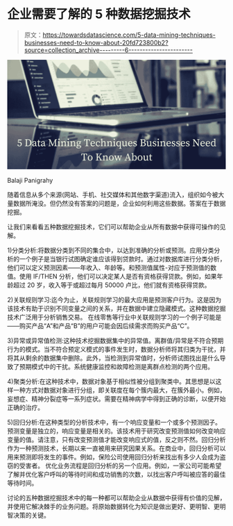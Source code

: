 # 企业需要了解的 5 种数据挖掘技术

> 原文：<https://towardsdatascience.com/5-data-mining-techniques-businesses-need-to-know-about-20fd723800b2?source=collection_archive---------6----------------------->

![](img/7c342c9ae87e5a14ff365960d0bcc92a.png)

Balaji Panigrahy

随着信息从多个来源(网站、手机、社交媒体和其他数字渠道)流入，组织如今被大量数据所淹没。但仍然没有答案的问题是，企业如何利用这些数据。答案在于数据挖掘。

让我们来看看五种数据挖掘技术，它们可以帮助企业从所有数据中获得可操作的见解。

1)分类分析:将数据分类到不同的集合中，以达到准确的分析或预测。应用分类分析的一个例子是当银行试图确定谁应该得到贷款时。通过对数据库进行分类分析，他们可以定义预测因素——年收入、年龄等。和预测值属性-对应于预测值的数值。使用 IF/THEN 分析，他们可以决定某人是否有资格获得贷款。例如，如果年龄超过 20 岁，收入等于或超过每月 50000 卢比，他们就有资格获得贷款。

2)关联规则学习:迄今为止，关联规则学习的最大应用是预测客户行为。这是因为该技术有助于识别不同变量之间的关系，并在数据中建立隐藏模式。这种数据挖掘技术广泛用于分析销售交易。
在线零售等行业中关联规则学习的一个例子可能是——购买产品“A”和产品“B”的用户可能会因后续需求而购买产品“C”。

3)异常或异常值检测:这种技术挖掘数据集中的异常值。离群值/异常是不符合预期行为的模式。当不符合预定义模式的事件发生时，数据分析师将其归类为干扰，并将其从剩余的数据集中删除。此外，当检测到异常值时，分析师试图找出是什么导致了预期模式中的干扰。系统健康监控和故障检测是离群点检测的两个应用。

4)聚类分析:在这种技术中，数据对象基于相似性被分组到聚类中。其思想是以这样一种方式对数据对象进行分组，即关联度在每个簇内最大，在簇外最小。例如，妄想症、精神分裂症等一系列症状。需要在精神病学中得到正确的诊断，以便开始正确的治疗。

5)回归分析:在这种类型的分析技术中，有一个响应变量和一个或多个预测因子。预测变量是独立的，响应变量是相关的。该技术用于研究改变预测值如何改变响应变量的值。请注意，只有改变预测值才能改变响应式的值，反之则不然。回归分析作为一种预测技术，长期以来一直被用来研究因果关系。在商业中，回归分析可以用来预测即将发生的事件。例如，保险公司使用回归分析来找出有多少人会成为盗窃的受害者。
优化业务流程是回归分析的另一个应用。例如，一家公司可能希望了解并优化客户呼叫的等待时间和成功销售的次数，以找出客户呼叫被应答的最佳等待时间。

讨论的五种数据挖掘技术中的每一种都可以帮助企业从数据中获得有价值的见解，并使用它解决棘手的业务问题。将原始数据转化为知识是做出更好、更明智、更明智决策的关键。
